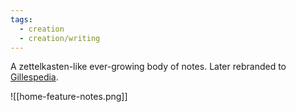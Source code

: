 ```yaml
---
tags:
  - creation
  - creation/writing
---
```


A zettelkasten-like ever-growing body of notes. Later rebranded to [Gillespedia](https://www.gillespedia.com).

![[home-feature-notes.png]]